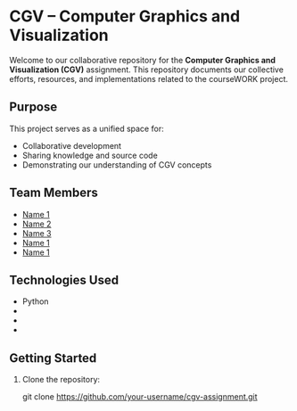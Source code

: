 # CGV – Computer Graphics and Visualization

Welcome to our collaborative repository for the **Computer Graphics and Visualization (CGV)** assignment. This repository documents our collective efforts, resources, and implementations related to the courseWORK project.

## Purpose

This project serves as a unified space for:

- Collaborative development
- Sharing knowledge and source code
- Demonstrating our understanding of CGV concepts

## Team Members

- [Name 1](GitHubProfileLink)
- [Name 2](GitHubProfileLink)
- [Name 3](GitHubProfileLink)
- [Name 1](GitHubProfileLink)
- [Name 1](GitHubProfileLink)

## Technologies Used

- Python
- 
- 
- 

## Getting Started

1. Clone the repository:
   
   git clone https://github.com/your-username/cgv-assignment.git
